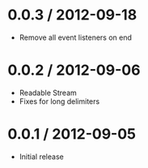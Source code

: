 0.0.3 / 2012-09-18
==================

  * Remove all event listeners on end

0.0.2 / 2012-09-06
==================

  * Readable Stream
  * Fixes for long delimiters

0.0.1 / 2012-09-05
==================

  * Initial release
